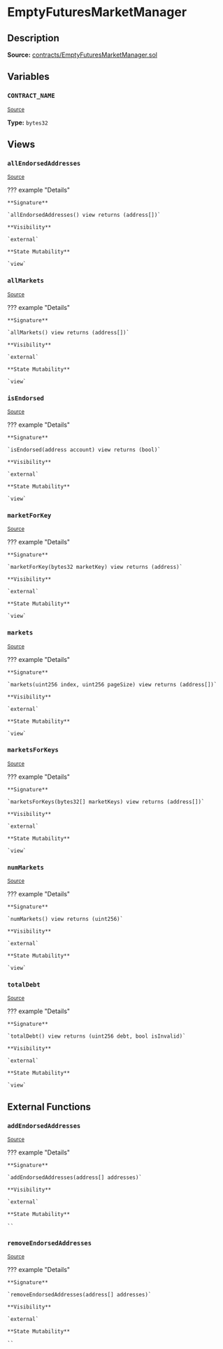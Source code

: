 # EmptyFuturesMarketManager

## Description

**Source:** [contracts/EmptyFuturesMarketManager.sol](https://github.com/Synthetixio/synthetix/tree/v2.99.1/contracts/EmptyFuturesMarketManager.sol)

## Variables

### `CONTRACT_NAME`

<sub>[Source](https://github.com/Synthetixio/synthetix/tree/v2.99.1/contracts/EmptyFuturesMarketManager.sol#L9)</sub>

**Type:** `bytes32`

## Views

### `allEndorsedAddresses`

<sub>[Source](https://github.com/Synthetixio/synthetix/tree/v2.99.1/contracts/EmptyFuturesMarketManager.sol#L70)</sub>

??? example "Details"

    **Signature**

    `allEndorsedAddresses() view returns (address[])`

    **Visibility**

    `external`

    **State Mutability**

    `view`

### `allMarkets`

<sub>[Source](https://github.com/Synthetixio/synthetix/tree/v2.99.1/contracts/EmptyFuturesMarketManager.sol#L39)</sub>

??? example "Details"

    **Signature**

    `allMarkets() view returns (address[])`

    **Visibility**

    `external`

    **State Mutability**

    `view`

### `isEndorsed`

<sub>[Source](https://github.com/Synthetixio/synthetix/tree/v2.99.1/contracts/EmptyFuturesMarketManager.sol#L65)</sub>

??? example "Details"

    **Signature**

    `isEndorsed(address account) view returns (bool)`

    **Visibility**

    `external`

    **State Mutability**

    `view`

### `marketForKey`

<sub>[Source](https://github.com/Synthetixio/synthetix/tree/v2.99.1/contracts/EmptyFuturesMarketManager.sol#L50)</sub>

??? example "Details"

    **Signature**

    `marketForKey(bytes32 marketKey) view returns (address)`

    **Visibility**

    `external`

    **State Mutability**

    `view`

### `markets`

<sub>[Source](https://github.com/Synthetixio/synthetix/tree/v2.99.1/contracts/EmptyFuturesMarketManager.sol#L11)</sub>

??? example "Details"

    **Signature**

    `markets(uint256 index, uint256 pageSize) view returns (address[])`

    **Visibility**

    `external`

    **State Mutability**

    `view`

### `marketsForKeys`

<sub>[Source](https://github.com/Synthetixio/synthetix/tree/v2.99.1/contracts/EmptyFuturesMarketManager.sol#L55)</sub>

??? example "Details"

    **Signature**

    `marketsForKeys(bytes32[] marketKeys) view returns (address[])`

    **Visibility**

    `external`

    **State Mutability**

    `view`

### `numMarkets`

<sub>[Source](https://github.com/Synthetixio/synthetix/tree/v2.99.1/contracts/EmptyFuturesMarketManager.sol#L30)</sub>

??? example "Details"

    **Signature**

    `numMarkets() view returns (uint256)`

    **Visibility**

    `external`

    **State Mutability**

    `view`

### `totalDebt`

<sub>[Source](https://github.com/Synthetixio/synthetix/tree/v2.99.1/contracts/EmptyFuturesMarketManager.sol#L61)</sub>

??? example "Details"

    **Signature**

    `totalDebt() view returns (uint256 debt, bool isInvalid)`

    **Visibility**

    `external`

    **State Mutability**

    `view`

## External Functions

### `addEndorsedAddresses`

<sub>[Source](https://github.com/Synthetixio/synthetix/tree/v2.99.1/contracts/EmptyFuturesMarketManager.sol#L75)</sub>

??? example "Details"

    **Signature**

    `addEndorsedAddresses(address[] addresses)`

    **Visibility**

    `external`

    **State Mutability**

    ``

### `removeEndorsedAddresses`

<sub>[Source](https://github.com/Synthetixio/synthetix/tree/v2.99.1/contracts/EmptyFuturesMarketManager.sol#L79)</sub>

??? example "Details"

    **Signature**

    `removeEndorsedAddresses(address[] addresses)`

    **Visibility**

    `external`

    **State Mutability**

    ``
